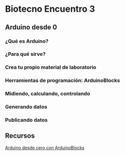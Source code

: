 # Biotecno Encuentro 3

## Arduino desde 0

### ¿Qué es Arduino?
### ¿Para qué sirve?
### Crea tu propio material de laboratorio
### Herramientas de programación: ArduinoBlocks
### Midiendo, calculando, controlando 
### Generando datos
### Publicando datos


## Recursos

[Arduino desde cero con ArduinoBlocks](https://didactronica.com/itinerario/)
